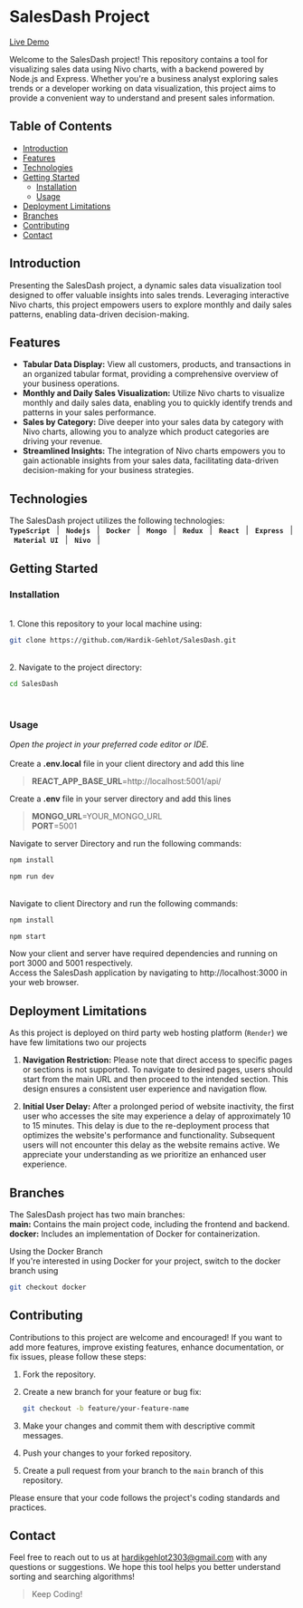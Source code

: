 # SalesDash Project

[Live Demo](https://salesdash.onrender.com)

Welcome to the SalesDash project! This repository contains a tool for visualizing sales data using Nivo charts, with a backend powered by Node.js and Express. Whether you're a business analyst exploring sales trends or a developer working on data visualization, this project aims to provide a convenient way to understand and present sales information.

## Table of Contents

- [Introduction](#introduction)
- [Features](#features)
- [Technologies](#technologies)
- [Getting Started](#getting-started)
  - [Installation](#installation)
  - [Usage](#usage)
- [Deployment Limitations](#deployment-limitations)
- [Branches](#branches)
- [Contributing](#contributing)
- [Contact](#contact)

## Introduction

Presenting the SalesDash project, a dynamic sales data visualization tool designed to offer valuable insights into sales trends. Leveraging interactive Nivo charts, this project empowers users to explore monthly and daily sales patterns, enabling data-driven decision-making.

## Features

- **Tabular Data Display:** View all customers, products, and transactions in an organized tabular format, providing a comprehensive overview of your business operations.
- **Monthly and Daily Sales Visualization:** Utilize Nivo charts to visualize monthly and daily sales data, enabling you to quickly identify trends and patterns in your sales performance.
- **Sales by Category:** Dive deeper into your sales data by category with Nivo charts, allowing you to analyze which product categories are driving your revenue.
- **Streamlined Insights:** The integration of Nivo charts empowers you to gain actionable insights from your sales data, facilitating data-driven decision-making for your business strategies.

## Technologies

The SalesDash project utilizes the following technologies:<br>
**`TypeScript`** &nbsp; | &nbsp;
**`Nodejs`** &nbsp; | &nbsp;
**`Docker`** &nbsp; | &nbsp;
**`Mongo`** &nbsp; | &nbsp;
**`Redux`** &nbsp; | &nbsp;
**`React`** &nbsp; | &nbsp;
**`Express`** &nbsp; | &nbsp;
**`Material UI`** &nbsp; | &nbsp;
**`Nivo`** &nbsp; | &nbsp;

## Getting Started

### Installation
<br>
1. Clone this repository to your local machine using:

```bash
git clone https://github.com/Hardik-Gehlot/SalesDash.git
```
<br>
2. Navigate to the project directory:

```bash
cd SalesDash
```
<br>

### Usage
*Open the project in your preferred code editor or IDE.*<br><br>
Create a **.env.local** file in your client directory and add this line
> **REACT_APP_BASE_URL**=http://localhost:5001/api/

Create a **.env** file in your server directory and add this lines
> **MONGO_URL**=YOUR_MONGO_URL <br>**PORT**=5001

Navigate to server Directory and run the following commands:

```bash
npm install
```
```bash
npm run dev
```
<br>
Navigate to client Directory and run the following commands:

```bash
npm install
```
```bash
npm start
```
Now your client and server have required dependencies and running on port 3000 and 5001 respectively.<br>
Access the SalesDash application by navigating to http://localhost:3000 in your web browser.

## Deployment Limitations
As this project is deployed on third party web hosting platform (`Render`) we have few limitations two our projects

1. **Navigation Restriction:** Please note that direct access to specific pages or sections is not supported. To navigate to desired pages, users should start from the main URL and then proceed to the intended section. This design ensures a consistent user experience and navigation flow.

2. **Initial User Delay:** After a prolonged period of website inactivity, the first user who accesses the site may experience a delay of approximately 10 to 15 minutes. This delay is due to the re-deployment process that optimizes the website's performance and functionality. Subsequent users will not encounter this delay as the website remains active. We appreciate your understanding as we prioritize an enhanced user experience.

## Branches

The SalesDash project has two main branches:<br>
**main:** Contains the main project code, including the frontend and backend.<br>
**docker:** Includes an implementation of Docker for containerization.

Using the Docker Branch<br>
If you're interested in using Docker for your project, switch to the docker branch using
```bash
git checkout docker
```

## Contributing
Contributions to this project are welcome and encouraged! If you want to add more features, improve existing features, enhance documentation, or fix issues, please follow these steps:

1. Fork the repository.

2. Create a new branch for your feature or bug fix:
    ```bash
    git checkout -b feature/your-feature-name
    ```
3. Make your changes and commit them with descriptive commit messages.

4. Push your changes to your forked repository.

5. Create a pull request from your branch to the `main` branch of this repository.

Please ensure that your code follows the project's coding standards and practices.

## Contact

Feel free to reach out to us at [hardikgehlot2303@gmail.com](mailto:hardikgehlot2303@gmail.com) with any questions or suggestions. We hope this tool helps you better understand sorting and searching algorithms!

>Keep Coding!
